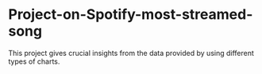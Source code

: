 # Project-on-Spotify-most-streamed-song
This project gives crucial insights from the data provided by using different types of charts.
